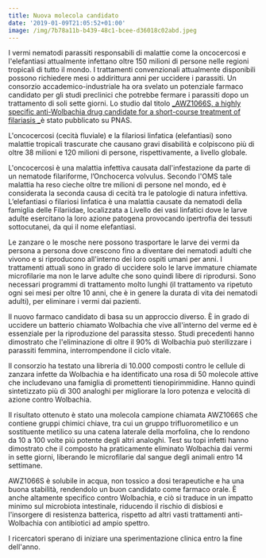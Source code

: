 ```yaml
---
title: Nuova molecola candidato
date: '2019-01-09T21:05:52+01:00'
image: /img/7b78a11b-b439-48c1-bcee-d36018c02abd.jpeg
---
```



I vermi nematodi parassiti responsabili di malattie come la oncocercosi e l'elefantiasi attualmente infettano oltre 150 milioni di persone nelle regioni tropicali di tutto il mondo. I trattamenti convenzionali attualmente disponibili possono richiedere mesi o addirittura anni per uccidere i parassiti. Un consorzio accademico-industriale ha ora svelato un potenziale farmaco candidato per gli studi preclinici che potrebbe fermare i parassiti dopo un trattamento di soli sette giorni. Lo studio dal titolo [_AWZ1066S, a highly specific anti-Wolbachia drug candidate for a short-course treatment of filariasis _](https://www.pnas.org/content/early/2019/01/02/1816585116)è stato pubblicato su PNAS.

L'oncocercosi (cecità fluviale) e la filariosi linfatica (elefantiasi) sono malattie tropicali trascurate che causano gravi disabilità e colpiscono più di oltre 38 milioni e 120 milioni di persone, rispettivamente, a livello globale. 

L'oncocercosi è una malattia infettiva causata dall'infestazione da parte di un nematode filariforme, l’Onchocerca volvulus. Secondo l'OMS tale malattia ha reso cieche oltre tre milioni di persone nel mondo, ed è considerata la seconda causa di cecità tra le patologie di natura infettiva. L’elefantiasi o filariosi linfatica è una malattia causate da nematodi della famiglia delle Filariidae, localizzata a Livello dei vasi linfatici dove le larve adulte esercitano la loro azione patogena provocando ipertrofia dei tessuti sottocutanei, da qui il nome elefantiasi. 

Le zanzare o le mosche nere possono trasportare le larve dei vermi da persona a persona dove crescono fino a diventare dei nematodi adulti che vivono e si riproducono all'interno dei loro ospiti umani per anni. I trattamenti attuali sono in grado di uccidere solo le larve immature chiamate microfilarie ma non le larve adulte che sono quindi libere di riprodursi. Sono necessari programmi di trattamento molto lunghi (il trattamento va ripetuto ogni sei mesi per oltre 10 anni, che è in genere la durata di vita dei nematodi adulti), per eliminare i vermi dai pazienti.

Il nuovo farmaco candidato di basa su un approccio diverso. È in grado di uccidere un batterio chiamato Wolbachia che vive all'interno del verme ed è essenziale per la riproduzione del parassita stesso. Studi precedenti hanno dimostrato che l'eliminazione di oltre il 90% di Wolbachia può sterilizzare i parassiti femmina, interrompendone il ciclo vitale.

Il consorzio ha testato una libreria di 10.000 composti contro le cellule di zanzara infette da Wolbachia e ha identificato una rosa di 50 molecole attive che includevano una famiglia di promettenti tienopirimmidine. Hanno quindi sintetizzato più di 300 analoghi per migliorare la loro potenza e velocità di azione contro Wolbachia.

Il risultato ottenuto è stato una molecola campione chiamata AWZ1066S che contiene gruppi chimici chiave, tra cui un gruppo trifluorometilico e un sostituente metilico su una catena laterale della morfolina, che lo rendono da 10 a 100 volte più potente degli altri analoghi. Test su topi infetti hanno dimostrato che il composto ha praticamente eliminato Wolbachia dai vermi in sette giorni, liberando le microfilarie dal sangue degli animali entro 14 settimane.

AWZ1066S è solubile in acqua, non tossico a dosi terapeutiche e ha una buona stabilità, rendendolo un buon candidato come farmaco orale. È anche altamente specifico contro Wolbachia, e ciò si traduce in un impatto minimo sul microbiota intestinale, riducendo il rischio di disbiosi e l'insorgere di resistenza batterica, rispetto ad altri vasti trattamenti anti-Wolbachia con antibiotici ad ampio spettro.

I ricercatori sperano di iniziare una sperimentazione clinica entro la fine dell'anno.
